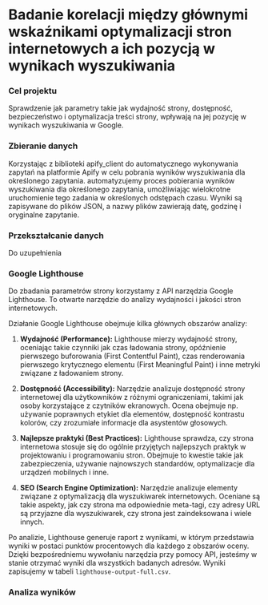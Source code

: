 # Badanie korelacji między głównymi wskaźnikami optymalizacji stron internetowych a ich pozycją w wynikach wyszukiwania

### Cel projektu

Sprawdzenie jak parametry takie jak wydajność strony, dostępność, bezpieczeństwo i optymalizacja treści strony, wpływają na jej pozycję w wynikach wyszukiwania w Google.

### Zbieranie danych

Korzystając z biblioteki apify_client do automatycznego wykonywania zapytań na platformie Apify w celu pobrania wyników wyszukiwania dla określonego zapytania. automatyzujemy proces pobierania wyników wyszukiwania dla określonego zapytania, umożliwiając wielokrotne uruchomienie tego zadania w określonych odstępach czasu. Wyniki są zapisywane do plików JSON, a nazwy plików zawierają datę, godzinę i oryginalne zapytanie.

### Przekształcanie danych

Do uzupełnienia

### Google Lighthouse

Do zbadania parametrów strony korzystamy z API narzędzia Google Lighthouse. To otwarte narzędzie do analizy wydajności i jakości stron internetowych.

Działanie Google Lighthouse obejmuje kilka głównych obszarów analizy:

1. **Wydajność (Performance):** Lighthouse mierzy wydajność strony, oceniając takie czynniki jak czas ładowania strony, opóźnienie pierwszego buforowania (First Contentful Paint), czas renderowania pierwszego krytycznego elementu (First Meaningful Paint) i inne metryki związane z ładowaniem strony.

2. **Dostępność (Accessibility):** Narzędzie analizuje dostępność strony internetowej dla użytkowników z różnymi ograniczeniami, takimi jak osoby korzystające z czytników ekranowych. Ocena obejmuje np. używanie poprawnych etykiet dla elementów, dostępność kontrastu kolorów, czy zrozumiałe informacje dla asystentów głosowych.

3. **Najlepsze praktyki (Best Practices):** Lighthouse sprawdza, czy strona internetowa stosuje się do ogólnie przyjętych najlepszych praktyk w projektowaniu i programowaniu stron. Obejmuje to kwestie takie jak zabezpieczenia, używanie najnowszych standardów, optymalizacje dla urządzeń mobilnych i inne.

4. **SEO (Search Engine Optimization):** Narzędzie analizuje elementy związane z optymalizacją dla wyszukiwarek internetowych. Oceniane są takie aspekty, jak czy strona ma odpowiednie meta-tagi, czy adresy URL są przyjazne dla wyszukiwarek, czy strona jest zaindeksowana i wiele innych.

Po analizie, Lighthouse generuje raport z wynikami, w którym przedstawia wyniki w postaci punktów procentowych dla każdego z obszarów oceny. Dzięki bezpośredniemu wywołaniu narzędzia przy pomocy API, jesteśmy w stanie otrzymać wyniki dla wszystkich badanych adresów. Wyniki zapisujemy w tabeli `lighthouse-output-full.csv`.

### Analiza wyników
